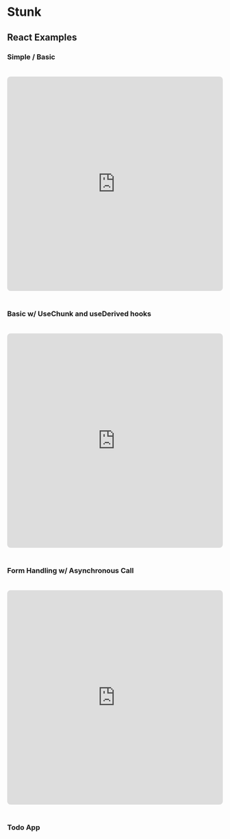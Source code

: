 # Stunk

## React Examples

### **Simple / Basic**

<iframe
  src="https://stackblitz.com/edit/vitejs-vite-dnffwlxn?embed=1&file=src%2FApp.tsx"
  width="100%"
  height="500"
  style="border:0; border-radius: 8px; overflow:hidden;margin-top: 20px; margin-bottom: 20px"
  allowfullscreen
></iframe>

### **Basic w/ UseChunk and useDerived hooks**

<iframe
  src="https://stackblitz.com/edit/vitejs-vite-sdjniebq?embed=1&file=src%2FApp.tsx"
  width="100%"
  height="500"
  style="border:0; border-radius: 8px; overflow:hidden;margin-top: 20px; margin-bottom: 20px"
  allowfullscreen
></iframe>

### **Form Handling w/ Asynchronous Call**

<iframe
  src="https://stackblitz.com/edit/vitejs-vite-3rcruzqh?embed=1&file=src%2FApp.tsx"
  width="100%"
  height="500"
  style="border:0; border-radius: 8px; overflow:hidden;margin-top: 20px; margin-bottom: 20px"
  allowfullscreen
></iframe>

### **Todo App**
